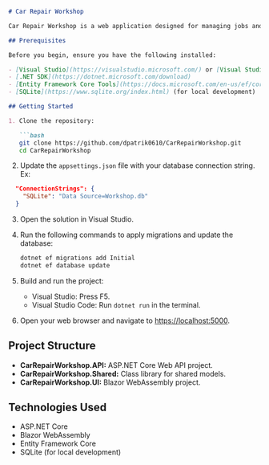```markdown
# Car Repair Workshop

Car Repair Workshop is a web application designed for managing jobs and customers in a car repair shop.

## Prerequisites

Before you begin, ensure you have the following installed:

- [Visual Studio](https://visualstudio.microsoft.com/) or [Visual Studio Code](https://code.visualstudio.com/)
- [.NET SDK](https://dotnet.microsoft.com/download)
- [Entity Framework Core Tools](https://docs.microsoft.com/en-us/ef/core/cli/dotnet)
- [SQLite](https://www.sqlite.org/index.html) (for local development)

## Getting Started

1. Clone the repository:

   ```bash
   git clone https://github.com/dpatrik0610/CarRepairWorkshop.git
   cd CarRepairWorkshop
   ```

2. Update the `appsettings.json` file with your database connection string.
Ex:
```json
  "ConnectionStrings": {
    "SQLite": "Data Source=Workshop.db"
  }
```
3. Open the solution in Visual Studio.

4. Run the following commands to apply migrations and update the database:

   ```bash
   dotnet ef migrations add Initial
   dotnet ef database update
   ```

5. Build and run the project:

   - Visual Studio: Press F5.
   - Visual Studio Code: Run `dotnet run` in the terminal.

6. Open your web browser and navigate to [https://localhost:5000](https://localhost:5000).

## Project Structure

- **CarRepairWorkshop.API:** ASP.NET Core Web API project.
- **CarRepairWorkshop.Shared:** Class library for shared models.
- **CarRepairWorkshop.UI:** Blazor WebAssembly project.

## Technologies Used

- ASP.NET Core
- Blazor WebAssembly
- Entity Framework Core
- SQLite (for local development)
